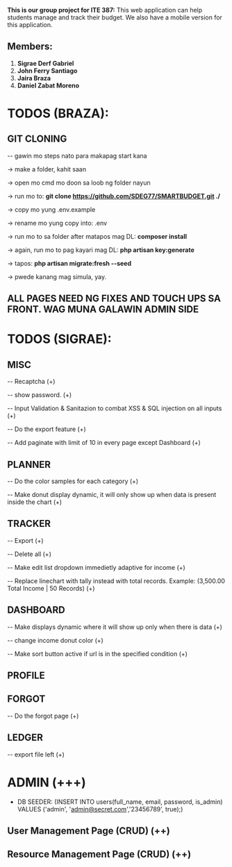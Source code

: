 **This is our group project for ITE 387:**
This web application can help students manage and track their budget. We also have a mobile version for this application. 

## Members: 
1. **Sigrae Derf Gabriel**
2. **John Ferry Santiago**
3. **Jaira Braza**
4. **Daniel Zabat Moreno**

# TODOS (BRAZA):

## GIT CLONING
-- gawin mo steps nato para makapag start kana

-> make a folder, kahit saan

-> open mo cmd mo doon sa loob ng folder nayun

-> run mo to: **git clone https://github.com/SDEG77/SMARTBUDGET.git ./**

-> copy mo yung .env.example

-> rename mo yung copy into: .env

-> run mo to sa folder after matapos mag DL: **composer install**

-> again, run mo to pag kayari mag DL: **php artisan key:generate**

-> tapos: **php artisan migrate:fresh --seed**

-> pwede kanang mag simula, yay.

## ALL PAGES NEED NG FIXES AND TOUCH UPS SA FRONT. WAG MUNA GALAWIN ADMIN SIDE

# TODOS (SIGRAE):


## MISC
--  Recaptcha (+)

-- show password. (+)

-- Input Validation & Sanitazion to combat XSS & SQL injection on all inputs (+)

-- Do the export feature (+)

-- Add paginate with limit of 10 in every page except Dashboard (+)

## PLANNER
-- Do the color samples for each category (+)

-- Make donut display dynamic, it will only show up when data is present inside the chart (+)

## TRACKER
-- Export (+)

-- Delete all (+)

-- Make edit list dropdown immedietly adaptive for income (+)

-- Replace linechart with tally instead with total records. Example: (3,500.00 Total Income | 50 Records) (+)

## DASHBOARD 
-- Make displays dynamic where it will show up only when there is data (+)

-- change income donut color (+)

-- Make sort button active if url is in the specified condition (+)

## PROFILE 
<!-- -- Finished all todos yah00! -->

## FORGOT
-- Do the forgot page (+)

## LEDGER 
-- export file left (+)

# ADMIN (+++)
- DB SEEDER: (INSERT INTO users(full_name, email, password, is_admin) VALUES ('admin', 'admin@secret.com','23456789', true);)
  
## User Management Page (CRUD) (++)

## Resource Management Page (CRUD) (++)
